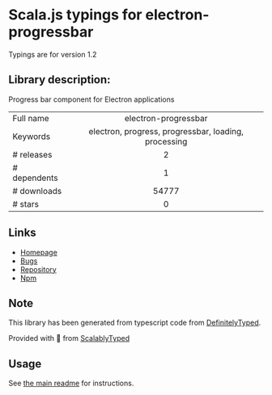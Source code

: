 
# Scala.js typings for electron-progressbar

Typings are for version 1.2

## Library description:
Progress bar component for Electron applications

|                    |                 |
| ------------------ | :-------------: |
| Full name          | electron-progressbar |
| Keywords           | electron, progress, progressbar, loading, processing |
| # releases         | 2 |
| # dependents       | 1 |
| # downloads        | 54777 |
| # stars            | 0 |

## Links
- [Homepage](https://github.com/AndersonMamede/electron-progressbar)
- [Bugs](https://github.com/AndersonMamede/electron-progressbar/issues)
- [Repository](https://github.com/AndersonMamede/electron-progressbar)
- [Npm](https://www.npmjs.com/package/electron-progressbar)
    


## Note
This library has been generated from typescript code from [DefinitelyTyped](https://definitelytyped.org).

Provided with :purple_heart: from [ScalablyTyped](https://github.com/oyvindberg/ScalablyTyped)

## Usage
See [the main readme](../../readme.md) for instructions.


